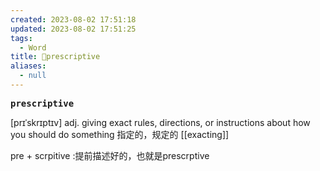 ```yaml
---
created: 2023-08-02 17:51:18
updated: 2023-08-02 17:51:25
tags:
  - Word
title: 📖prescriptive
aliases:
  - null
---
```


<pre><strong>prescriptive</strong></pre>
[prɪˈskrɪptɪv]
adj. giving exact rules, directions, or instructions about how you should do something 指定的，规定的
[[exacting]]

pre + scrpitive :提前描述好的，也就是prescrptive